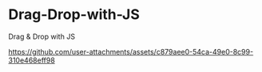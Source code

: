 # Drag-Drop-with-JS
Drag &amp; Drop with JS


https://github.com/user-attachments/assets/c879aee0-54ca-49e0-8c99-310e468eff98

